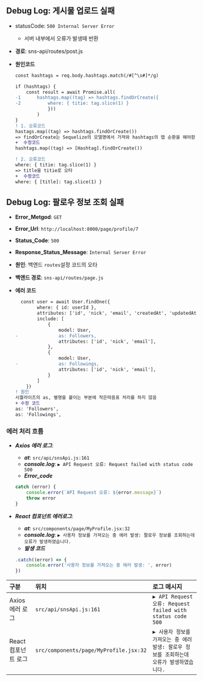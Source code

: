 ## Debug Log: 게시물 업로드 실패

-   statusCode: `500 Internal Server Error`
    -   서버 내부에서 오류가 발생때 반환
-   **경로**: sns-api/routes/post.js
-   **원인코드**

    ```diff
    const hashtags = req.body.hashtags.match(/#[^\s#]*/g)

    if (hashtags) {
        const result = await Promise.all(
    -1      hashtags.map((tag) => hashtags.findOrCreate({
    -2          where: { titie: tag.slice(1) }
                }))
            )
    }
    ! 1. 오류코드
    hastags.map((tag) => hashtags.findOrCreate())
    => findOrCreate는 Sequelize의 모델명에서 가져와 hashtags의 맵 순환을 해야함
    +  수정코드
    hashtags.map((tag) => [Hashtag].findOrCreate())

    ! 2. 오류코드
    where: { titie: tag.slice(1) }
    => title을 titie로 오타
    +  수정코드
    where: { [title]: tag.slice(1) }
    ```

## Debug Log: 팔로우 정보 조회 실패

-   **Error_Metgod**: `GET`
-   **Error_Url**: `http://localhost:8000/page/profile/7`
-   **Status_Code**: `500`
-   **Response_Status_Message**: `Internal Server Error`

-   **원인**: 백엔드 `routes`설정 코드의 오타
-   **백앤드 경로**: `sns-api/routes/page.js`
-   **에러 코드**
    ```diff
      const user = await User.findOne({
            where: { id: userId },
            attributes: ['id', 'nick', 'email', 'createdAt', 'updatedAt'],
            include: [
                {
                    model: User,
    -               as: Followers,
                    attributes: ['id', 'nick', 'email'],
                },
                {
                    model: User,
    -               as: Followings,
                    attributes: ['id', 'nick', 'email'],
                }
            ]
        })
    ! 원인
    시퀄라이즈의 as, 별명을 붙이는 부분에 작은따옴표 처리를 하지 않음
    + 수정 코드
    as: 'Followers',
    as: 'Followings',
    ```

### 에러 처리 흐름

-   **_Axios 에러 로그_**:

    -   **_at_**: `src/api/snsApi.js:161`
    -   **_console.log_**: `▶ API Request 오류: Request failed with status code 500`
    -   **_Error_code_**

    ```javascript
    catch (error) {
        console.error(`API Request 오류: ${error.message}`)
        throw error
    }
    ```

-   **_React 컴포넌트 에러로그_**:

    -   **_at_**: `src/components/page/MyProfile.jsx:32`
    -   **_console.log_**: `▶ 사용자 정보를 가져오는 중 에러 발생: 팔로우 정보를 조회하는데 오류가 발생하였습니다.`
    -   **_발생 코드_**

    ```javascript
    .catch((error) => {
        console.error('사용자 정보를 가져오는 중 에러 발생: ', error)
    })
    ```

| **구분**            | **위치**                               | **로그 메시지**                                                                          |
| :------------------ | :------------------------------------- | :--------------------------------------------------------------------------------------- |
| Axios 에러 로그     | `src/api/snsApi.js:161`                | `▶ API Request 오류: Request failed with status code 500`                                |
| React 컴포넌트 로그 | `src/components/page/MyProfile.jsx:32` | `▶ 사용자 정보를 가져오는 중 에러 발생: 팔로우 정보를 조회하는데 오류가 발생하였습니다.` |
